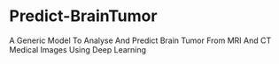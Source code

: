# Predict-BrainTumor
A Generic Model To Analyse And Predict Brain Tumor From MRI And CT Medical Images Using Deep Learning
